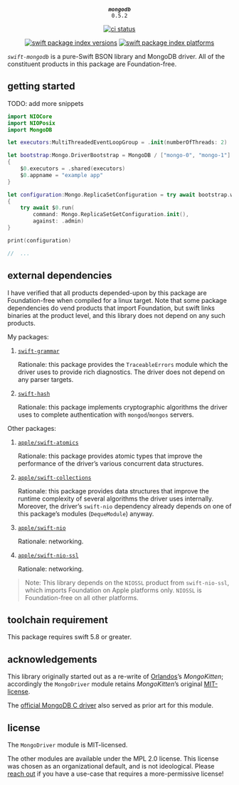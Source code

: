 <div align="center">

***`mongodb`***<br>`0.5.2`

[![ci status](https://github.com/tayloraswift/swift-mongodb/actions/workflows/build.yml/badge.svg)](https://github.com/tayloraswift/swift-mongodb/actions/workflows/build.yml)

[![swift package index versions](https://img.shields.io/endpoint?url=https%3A%2F%2Fswiftpackageindex.com%2Fapi%2Fpackages%2Ftayloraswift%2Fswift-mongodb%2Fbadge%3Ftype%3Dswift-versions)](https://swiftpackageindex.com/tayloraswift/swift-mongodb)
[![swift package index platforms](https://img.shields.io/endpoint?url=https%3A%2F%2Fswiftpackageindex.com%2Fapi%2Fpackages%2Ftayloraswift%2Fswift-mongodb%2Fbadge%3Ftype%3Dplatforms)](https://swiftpackageindex.com/tayloraswift/swift-mongodb)

</div>

*`swift-mongodb`* is a pure-Swift BSON library and MongoDB driver. All of the constituent products in this package are Foundation-free.

## getting started

TODO: add more snippets

```swift
import NIOCore
import NIOPosix
import MongoDB

let executors:MultiThreadedEventLoopGroup = .init(numberOfThreads: 2)

let bootstrap:Mongo.DriverBootstrap = MongoDB / ["mongo-0", "mongo-1"] /?
{
    $0.executors = .shared(executors)
    $0.appname = "example app"
}

let configuration:Mongo.ReplicaSetConfiguration = try await bootstrap.withSessionPool
{
    try await $0.run(
        command: Mongo.ReplicaSetGetConfiguration.init(),
        against: .admin)
}

print(configuration)

//  ...
```

## external dependencies

I have verified that all products depended-upon by this package are Foundation-free when compiled for a linux target. Note that some package dependencies do vend products that import Foundation, but swift links binaries at the product level, and this library does not depend on any such products.

My packages:

1.  [`swift-grammar`](https://github.com/tayloraswift/swift-grammar)

    Rationale: this package provides the `TraceableErrors` module which the driver uses to provide rich diagnostics. The driver does not depend on any parser targets.

1.  [`swift-hash`](https://github.com/tayloraswift/swift-hash)

    Rationale: this package implements cryptographic algorithms the driver uses to complete authentication with `mongod`/`mongos` servers.

Other packages:

1.  [`apple/swift-atomics`](https://github.com/apple/swift-atomics)

    Rationale: this package provides atomic types that improve the performance of the driver’s various concurrent data structures.

1.  [`apple/swift-collections`](https://github.com/apple/swift-collections)

    Rationale: this package provides data structures that improve the runtime complexity of several algorithms the driver uses internally. Moreover, the driver’s `swift-nio` dependency already depends on one of this package’s modules (`DequeModule`) anyway.

1.  [`apple/swift-nio`](https://github.com/apple/swift-nio)

    Rationale: networking.

1.  [`apple/swift-nio-ssl`](https://github.com/apple/swift-nio-ssl)

    Rationale: networking.

> Note: This library depends on the `NIOSSL` product from `swift-nio-ssl`, which imports Foundation on Apple platforms only. `NIOSSL` is Foundation-free on all other platforms.

## toolchain requirement

This package requires swift 5.8 or greater.

## acknowledgements

This library originally started out as a re-write of [Orlandos](https://orlandos.nl/)’s *MongoKitten*; accordingly the `MongoDriver` module retains *MongoKitten*’s original [MIT-license](https://github.com/orlandos-nl/MongoKitten/blob/master/7.0/LICENSE.md).

The [official MongoDB C driver](https://github.com/mongodb/mongo-swift-driver) also served as prior art for this module.

## license

The `MongoDriver` module is MIT-licensed.

The other modules are available under the MPL 2.0 license. This license was chosen as an organizational default, and is not ideological. Please [reach out](https://github.com/tayloraswift/swift-mongodb/discussions) if you have a use-case that requires a more-permissive license!

